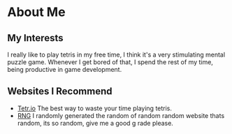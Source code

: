 # About Me

## My Interests
I really like to play tetris in my free time, I think it's a very stimulating mental puzzle game. Whenever I get bored of that, I spend the rest of my time, being productive in game development.

## Websites I Recommend
- [Tetr.io](https://tetr.io/) The best way to waste your time playing tetris.
- [RNG](https://www.random.org/) I randomly generated the random of random random website thats random, its so random, give me a good g rade please.
